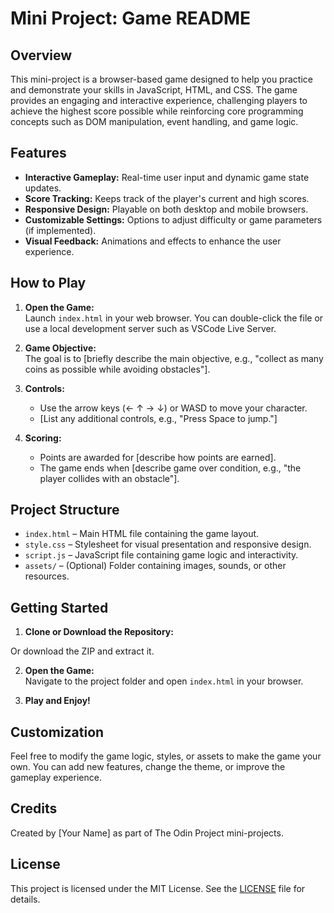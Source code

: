 # Mini Project: Game README

## Overview

This mini-project is a browser-based game designed to help you practice and demonstrate your skills in JavaScript, HTML, and CSS. The game provides an engaging and interactive experience, challenging players to achieve the highest score possible while reinforcing core programming concepts such as DOM manipulation, event handling, and game logic.

## Features

- **Interactive Gameplay:** Real-time user input and dynamic game state updates.
- **Score Tracking:** Keeps track of the player's current and high scores.
- **Responsive Design:** Playable on both desktop and mobile browsers.
- **Customizable Settings:** Options to adjust difficulty or game parameters (if implemented).
- **Visual Feedback:** Animations and effects to enhance the user experience.

## How to Play

1. **Open the Game:**  
   Launch `index.html` in your web browser. You can double-click the file or use a local development server such as VSCode Live Server.

2. **Game Objective:**  
   The goal is to [briefly describe the main objective, e.g., "collect as many coins as possible while avoiding obstacles"].

3. **Controls:**  
   - Use the arrow keys (← ↑ → ↓) or WASD to move your character.
   - [List any additional controls, e.g., "Press Space to jump."]

4. **Scoring:**  
   - Points are awarded for [describe how points are earned].
   - The game ends when [describe game over condition, e.g., "the player collides with an obstacle"].

## Project Structure

- `index.html` – Main HTML file containing the game layout.
- `style.css` – Stylesheet for visual presentation and responsive design.
- `script.js` – JavaScript file containing game logic and interactivity.
- `assets/` – (Optional) Folder containing images, sounds, or other resources.

## Getting Started

1. **Clone or Download the Repository:**  

Or download the ZIP and extract it.

2. **Open the Game:**  
Navigate to the project folder and open `index.html` in your browser.

3. **Play and Enjoy!**

## Customization

Feel free to modify the game logic, styles, or assets to make the game your own. You can add new features, change the theme, or improve the gameplay experience.

## Credits

Created by [Your Name] as part of The Odin Project mini-projects.

## License

This project is licensed under the MIT License. See the [LICENSE](../LICENSE) file for details.